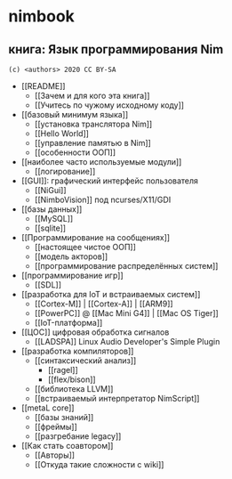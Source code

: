 #  nimbook
## книга: Язык программирования Nim

```
(c) <authors> 2020 CC BY-SA
```

* [[README]]
  * [[Зачем и для кого эта книга]]
  * [[Учитесь по чужому исходному коду]]
* [[базовый минимум языка]]
  * [[установка транслятора Nim]]
  * [[Hello World]]
  * [[управление памятью в Nim]]
  * [[особенности ООП]]
* [[наиболее часто используемые модули]]
  * [[логирование]]
* [[GUI]]: графический интерфейс пользователя
  * [[NiGui]]
  * [[NimboVision]] под ncurses/X11/GDI
* [[базы данных]]
  * [[MySQL]]
  * [[sqlite]]
* [[Программирование на сообщениях]]
  * [[настоящее чистое ООП]]
  * [[модель акторов]]
  * [[программирование распределённых систем]]
* [[программирование игр]]
  * [[SDL]]
* [[разработка для IoT и встраиваемых систем]]
  * [[Cortex-M]] | [[Cortex-A]] | [[ARM9]]
  * [[PowerPC]] @ [[Mac Mini G4]] | [[Mac OS Tiger]]
  * [[IoT-платформа]]
* [[ЦОС]] цифровая обработка сигналов
  * [[LADSPA]] Linux Audio Developer's Simple Plugin
* [[разработка компиляторов]]
  * [[синтаксический анализ]]
    * [[ragel]]
    * [[flex/bison]]
  * [[библиотека LLVM]]
  * [[встраиваемый интерпретатор NimScript]]
* [[metaL core]]
  * [[базы знаний]]
  * [[фреймы]]
  * [[разгребание legacy]]
* [[Как стать соавтором]]
  * [[Авторы]]
  * [[Откуда такие сложности с wiki]]

